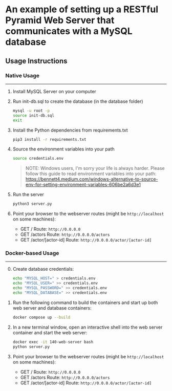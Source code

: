 # An example of setting up a RESTful Pyramid Web Server that communicates with a MySQL database

## Usage Instructions

### Native Usage

---

1) Install MySQL Server on your computer
2) Run init-db.sql to create the database (in the database folder)

    ```bash
    mysql -u root -p
    source init-db.sql
    exit
    ```

3) Install the Python dependencies from requirements.txt

    ```bash
    pip3 install -r requirements.txt
    ```

4) Source the environment variables into your path

   ```bash
   source credentials.env
   ```

   > NOTE: Windows users, I'm sorry your life is always harder. Please follow this guide to read environment variables into your path: <https://bennett4.medium.com/windows-alternative-to-source-env-for-setting-environment-variables-606be2a6d3e1>

5) Run the server

    ```bash
    python3 server.py
    ```

6) Point your browser to the webserver routes (might be ```http://localhost``` on some machines):

    * GET / Route: ```http://0.0.0.0```
    * GET /actors Route: ```http://0.0.0.0/actors```
    * GET /actor/[actor-id] Route: ```http://0.0.0.0/actor/[actor-id]```

### Docker-based Usage

---
0) Create database credentials:
    ```bash
    echo "MYSQL_HOST=" > credentials.env
    echo "MYSQL_USER=" >> credentials.env
    echo "MYSQL_PASSWORD=" >> credentials.env
    echo "MYSQL_DATABASE=" >> credentials.env
    ```

1) Run the following command to build the containers and start up both web server and database containers:

    ```bash
    docker compose up --build
    ```

2) In a new terminal window, open an interactive shell into the web server container and start the web server:

    ```bash
    docker exec -it 140-web-server bash
    python server.py
    ```

3) Point your browser to the webserver routes (might be ```http://localhost``` on some machines):

    * GET / Route: ```http://0.0.0.0```
    * GET /actors Route: ```http://0.0.0.0/actors```
    * GET /actor/[actor-id] Route: ```http://0.0.0.0/actor/[actor-id]```

